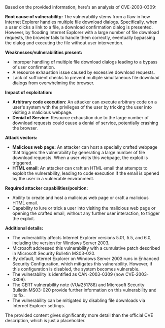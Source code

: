 Based on the provided information, here's an analysis of CVE-2003-0309:

**Root cause of vulnerability:**
The vulnerability stems from a flaw in how Internet Explorer handles multiple file download dialogs. Specifically, when a user clicks a link to a file, a download confirmation dialog is presented. However, by flooding Internet Explorer with a large number of file download requests, the browser fails to handle them correctly, eventually bypassing the dialog and executing the file without user intervention.

**Weaknesses/vulnerabilities present:**
- Improper handling of multiple file download dialogs leading to a bypass of user confirmation.
- A resource exhaustion issue caused by excessive download requests.
- Lack of sufficient checks to prevent multiple simultaneous file download dialogs from overwhelming the browser.

**Impact of exploitation:**
- **Arbitrary code execution:** An attacker can execute arbitrary code on a user's system with the privileges of the user by tricking the user into visiting a malicious webpage.
- **Denial of Service:** Resource exhaustion due to the large number of download requests could cause a denial of service, potentially crashing the browser.

**Attack vectors:**
- **Malicious web page:** An attacker can host a specially crafted webpage that triggers the vulnerability by generating a large number of file download requests. When a user visits this webpage, the exploit is triggered.
- **HTML email:** An attacker can craft an HTML email that attempts to exploit the vulnerability, leading to code execution if the email is opened by the user in a vulnerable environment.

**Required attacker capabilities/position:**
- Ability to create and host a malicious web page or craft a malicious HTML email.
- Capability to lure or trick a user into visiting the malicious web page or opening the crafted email, without any further user interaction, to trigger the exploit.

**Additional details:**
- The vulnerability affects Internet Explorer versions 5.01, 5.5, and 6.0, including the version for Windows Server 2003.
- Microsoft addressed this vulnerability with a cumulative patch described in Microsoft Security Bulletin MS03-020.
- By default, Internet Explorer on Windows Server 2003 runs in Enhanced Security Configuration, which mitigates this vulnerability. However, if this configuration is disabled, the system becomes vulnerable.
- The vulnerability is identified as CAN-2003-0309 (now CVE-2003-0309).
- The CERT vulnerability note (VU#251788) and Microsoft Security Bulletin MS03-020 provide further information on this vulnerability and its fix.
- The vulnerability can be mitigated by disabling file downloads via Internet Explorer settings.

The provided content gives significantly more detail than the official CVE description, which is just a placeholder.